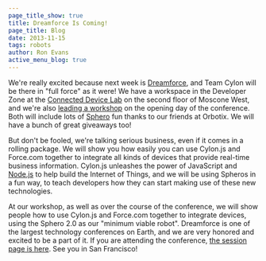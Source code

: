 ```yaml
---
page_title_show: true
title: Dreamforce Is Coming!
page_title: Blog
date: 2013-11-15
tags: robots
author: Ron Evans
active_menu_blog: true
---
```


We're really excited because next week is <a href="http://www.salesforce.com/dreamforce/DF13/" target="blank">Dreamforce</a>, and Team Cylon will be there in "full force" as it were! We have a workspace in the Developer Zone at the <a href="http://blogs.developerforce.com/developer-relations/2013/10/every-internet-of-things-thing-at-dreamforce-2013.html" target="blank">Connected Device Lab</a> on the second floor of Moscone West, and we're also <a href="https://dreamevent.my.salesforce.com/apex/ActivityList#a093000000XfGjrAAF" target="blank">leading a workshop</a> on the opening day of the conference. Both will include lots of <a href="http://gosphero.com/" target="blank">Sphero</a> fun thanks to our friends at Orbotix. We will have a bunch of great giveaways too! 

But don't be fooled, we're talking serious business, even if it comes in a rolling package. We will show you how easily you can use Cylon.js and Force.com together to integrate all kinds of devices that provide real-time business information. Cylon.js unleashes the power of JavaScript and <a href="http://nodejs.org/" target="blank">Node.js</a> to help build the Internet of Things, and we will be using Spheros in a fun way, to teach developers how they can start making use of these new technologies.

At our workshop, as well as over the course of the conference, we will show people how to use Cylon.js and Force.com together to integrate devices, using the Sphero 2.0 as our "minimum viable robot". Dreamforce is one of the largest technology conferences on Earth, and we are very honored and excited to be a part of it. If you are attending the conference, <a href="https://dreamevent.my.salesforce.com/apex/ActivityList#a093000000XfGjrAAF" target="blank">the session page is here</a>. See you in San Francisco!
